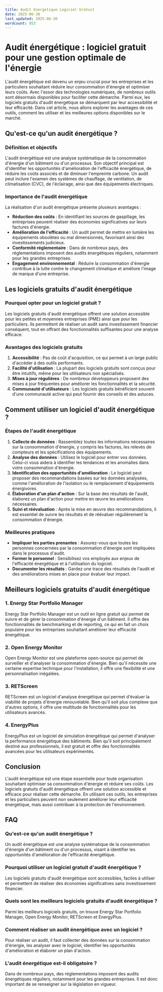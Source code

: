 ```yaml
---
title: Audit Energetique Logiciel Gratuit
date: 2025-06-30
last_updated: 2025-06-30
wordcount: 953
---
```


# Audit énergétique : logiciel gratuit pour une gestion optimale de l'énergie

L'audit énergétique est devenu un enjeu crucial pour les entreprises et les particuliers souhaitant réduire leur consommation d'énergie et optimiser leurs coûts. Avec l'essor des technologies numériques, de nombreux outils sont désormais disponibles pour faciliter cette démarche. Parmi eux, les logiciels gratuits d'audit énergétique se démarquent par leur accessibilité et leur efficacité. Dans cet article, nous allons explorer les avantages de ces outils, comment les utiliser et les meilleures options disponibles sur le marché.

## Qu'est-ce qu'un audit énergétique ?

### Définition et objectifs

L'audit énergétique est une analyse systématique de la consommation d'énergie d'un bâtiment ou d'un processus. Son objectif principal est d'identifier les opportunités d'amélioration de l'efficacité énergétique, de réduire les coûts associés et de diminuer l'empreinte carbone. Un audit peut inclure l'examen des systèmes de chauffage, de ventilation, de climatisation (CVC), de l'éclairage, ainsi que des équipements électriques.

### Importance de l'audit énergétique

La réalisation d'un audit énergétique présente plusieurs avantages :

- **Réduction des coûts** : En identifiant les sources de gaspillage, les entreprises peuvent réaliser des économies significatives sur leurs factures d'énergie.
- **Amélioration de l'efficacité** : Un audit permet de mettre en lumière les équipements obsolètes ou mal dimensionnés, favorisant ainsi des investissements judicieux.
- **Conformité réglementaire** : Dans de nombreux pays, des réglementations imposent des audits énergétiques réguliers, notamment pour les grandes entreprises.
- **Engagement environnemental** : Réduire la consommation d'énergie contribue à la lutte contre le changement climatique et améliore l'image de marque d'une entreprise.

## Les logiciels gratuits d'audit énergétique

### Pourquoi opter pour un logiciel gratuit ?

Les logiciels gratuits d'audit énergétique offrent une solution accessible pour les petites et moyennes entreprises (PME) ainsi que pour les particuliers. Ils permettent de réaliser un audit sans investissement financier conséquent, tout en offrant des fonctionnalités suffisantes pour une analyse efficace.

### Avantages des logiciels gratuits

1. **Accessibilité** : Pas de coût d'acquisition, ce qui permet à un large public d'accéder à des outils performants.
2. **Facilité d'utilisation** : La plupart des logiciels gratuits sont conçus pour être intuitifs, même pour les utilisateurs non spécialisés.
3. **Mises à jour régulières** : De nombreux développeurs proposent des mises à jour fréquentes pour améliorer les fonctionnalités et la sécurité.
4. **Communauté d'utilisateurs** : Les logiciels gratuits bénéficient souvent d'une communauté active qui peut fournir des conseils et des astuces.

## Comment utiliser un logiciel d'audit énergétique ?

### Étapes de l'audit énergétique

1. **Collecte de données** : Rassemblez toutes les informations nécessaires sur la consommation d'énergie, y compris les factures, les relevés de compteurs et les spécifications des équipements.
2. **Analyse des données** : Utilisez le logiciel pour entrer vos données. Celui-ci vous aidera à identifier les tendances et les anomalies dans votre consommation d'énergie.
3. **Identification des opportunités d'amélioration** : Le logiciel peut proposer des recommandations basées sur les données analysées, comme l'amélioration de l'isolation ou le remplacement d'équipements énergivores.
4. **Élaboration d'un plan d'action** : Sur la base des résultats de l'audit, élaborez un plan d'action pour mettre en œuvre les améliorations nécessaires.
5. **Suivi et réévaluation** : Après la mise en œuvre des recommandations, il est essentiel de suivre les résultats et de réévaluer régulièrement la consommation d'énergie.

### Meilleures pratiques

- **Impliquer les parties prenantes** : Assurez-vous que toutes les personnes concernées par la consommation d'énergie sont impliquées dans le processus d'audit.
- **Former le personnel** : Sensibilisez vos employés aux enjeux de l'efficacité énergétique et à l'utilisation du logiciel.
- **Documenter les résultats** : Gardez une trace des résultats de l'audit et des améliorations mises en place pour évaluer leur impact.

## Meilleurs logiciels gratuits d'audit énergétique

### 1. Energy Star Portfolio Manager

Energy Star Portfolio Manager est un outil en ligne gratuit qui permet de suivre et de gérer la consommation d'énergie d'un bâtiment. Il offre des fonctionnalités de benchmarking et de reporting, ce qui en fait un choix populaire pour les entreprises souhaitant améliorer leur efficacité énergétique.

### 2. Open Energy Monitor

Open Energy Monitor est une plateforme open-source qui permet de surveiller et d'analyser la consommation d'énergie. Bien qu'il nécessite une certaine expertise technique pour l'installation, il offre une flexibilité et une personnalisation inégalées.

### 3. RETScreen

RETScreen est un logiciel d'analyse énergétique qui permet d'évaluer la viabilité de projets d'énergie renouvelable. Bien qu'il soit plus complexe que d'autres options, il offre une multitude de fonctionnalités pour les utilisateurs avancés.

### 4. EnergyPlus

EnergyPlus est un logiciel de simulation énergétique qui permet d'analyser la performance énergétique des bâtiments. Bien qu'il soit principalement destiné aux professionnels, il est gratuit et offre des fonctionnalités avancées pour les utilisateurs expérimentés.

## Conclusion

L'audit énergétique est une étape essentielle pour toute organisation souhaitant optimiser sa consommation d'énergie et réduire ses coûts. Les logiciels gratuits d'audit énergétique offrent une solution accessible et efficace pour réaliser cette démarche. En utilisant ces outils, les entreprises et les particuliers peuvent non seulement améliorer leur efficacité énergétique, mais aussi contribuer à la protection de l'environnement.

## FAQ

### Qu'est-ce qu'un audit énergétique ?

Un audit énergétique est une analyse systématique de la consommation d'énergie d'un bâtiment ou d'un processus, visant à identifier les opportunités d'amélioration de l'efficacité énergétique.

### Pourquoi utiliser un logiciel gratuit d'audit énergétique ?

Les logiciels gratuits d'audit énergétique sont accessibles, faciles à utiliser et permettent de réaliser des économies significatives sans investissement financier.

### Quels sont les meilleurs logiciels gratuits d'audit énergétique ?

Parmi les meilleurs logiciels gratuits, on trouve Energy Star Portfolio Manager, Open Energy Monitor, RETScreen et EnergyPlus.

### Comment réaliser un audit énergétique avec un logiciel ?

Pour réaliser un audit, il faut collecter des données sur la consommation d'énergie, les analyser avec le logiciel, identifier les opportunités d'amélioration et élaborer un plan d'action.

### L'audit énergétique est-il obligatoire ?

Dans de nombreux pays, des réglementations imposent des audits énergétiques réguliers, notamment pour les grandes entreprises. Il est donc important de se renseigner sur la législation en vigueur.